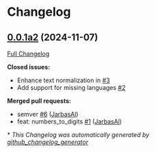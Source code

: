 # Changelog

## [0.0.1a2](https://github.com/OpenVoiceOS/ovos-number-parser/tree/0.0.1a2) (2024-11-07)

[Full Changelog](https://github.com/OpenVoiceOS/ovos-number-parser/compare/bc086aef8c1f18b03f6481e222a6c460f5b94962...0.0.1a2)

**Closed issues:**

- Enhance text normalization in  [\#3](https://github.com/OpenVoiceOS/ovos-number-parser/issues/3)
- Add  support for missing languages [\#2](https://github.com/OpenVoiceOS/ovos-number-parser/issues/2)

**Merged pull requests:**

- semver [\#6](https://github.com/OpenVoiceOS/ovos-number-parser/pull/6) ([JarbasAl](https://github.com/JarbasAl))
- feat: numbers\_to\_digits [\#1](https://github.com/OpenVoiceOS/ovos-number-parser/pull/1) ([JarbasAl](https://github.com/JarbasAl))



\* *This Changelog was automatically generated by [github_changelog_generator](https://github.com/github-changelog-generator/github-changelog-generator)*
